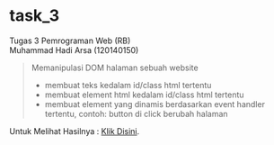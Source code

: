 # task_3
Tugas 3 Pemrograman Web (RB) <br>
Muhammad Hadi Arsa (120140150) <br>

> Memanipulasi DOM halaman sebuah website <br>
> - membuat teks kedalam id/class html tertentu
> - membuat element html kedalam id/class html tertentu
> - membuat element yang dinamis berdasarkan event handler tertentu, contoh: button di click berubah halaman

Untuk Melihat Hasilnya : [Klik Disini](https://HadiAr20.github.io/task_3).
